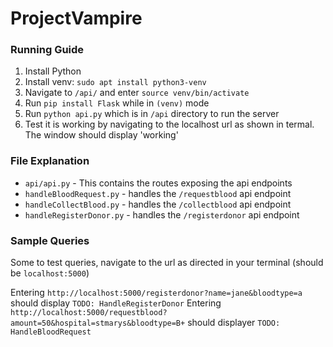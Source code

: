 # ProjectVampire

### Running Guide
1. Install Python
2. Install venv: `sudo apt install python3-venv`
3. Navigate to `/api/` and enter `source venv/bin/activate`
4. Run `pip install Flask` while in `(venv)` mode
5. Run `python api.py` which is in `/api` directory to run the server
6. Test it is working by navigating to the localhost url as shown in termal. The window should display 'working'

### File Explanation
- `api/api.py` - This contains the routes exposing the api endpoints
- `handleBloodRequest.py` - handles the `/requestblood` api endpoint
- `handleCollectBlood.py` - handles the `/collectblood` api endpoint
- `handleRegisterDonor.py` - handles the `/registerdonor` api endpoint


### Sample Queries
Some to test queries, navigate to the url as directed in your terminal (should be `localhost:5000`)

Entering `http://localhost:5000/registerdonor?name=jane&bloodtype=a` should display `TODO: HandleRegisterDonor`
Entering `http://localhost:5000/requestblood?amount=50&hospital=stmarys&bloodtype=B+` should displayer `TODO: HandleBloodRequest`

